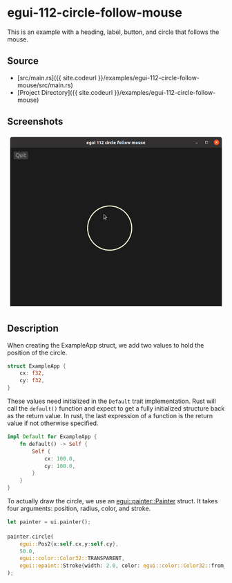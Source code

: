 
# egui-112-circle-follow-mouse

This is an example with a heading, label, button, and circle that follows the mouse.

## Source
- [src/main.rs]({{ site.codeurl }}/examples/egui-112-circle-follow-mouse/src/main.rs)
- [Project Directory]({{ site.codeurl }}/examples/egui-112-circle-follow-mouse)


## Screenshots

![Screenshot](screen1.png)

## Description

When creating the ExampleApp struct, we add two values to hold the position of the circle. 

```rust
struct ExampleApp {
    cx: f32,
    cy: f32,
}
```

These values need initialized in the `Default` trait implementation. Rust will call the `default()` function and expect to get a fully initialized structure back as the return value.  In rust, the last expression of a function is the return value if not otherwise specified.

```rust
impl Default for ExampleApp {
    fn default() -> Self {
        Self {
            cx: 100.0,
            cy: 100.0,
        }
    }
}
```

To actually draw the circle, we use an [egui::painter::Painter](https://docs.rs/egui/latest/egui/struct.Painter.html#method.circle) struct.  It takes four arguments: position, radius, color, and stroke.

```rust
let painter = ui.painter();

painter.circle(
    egui::Pos2{x:self.cx,y:self.cy}, 
    50.0, 
    egui::color::Color32::TRANSPARENT, 
    egui::epaint::Stroke{width: 2.0, color: egui::color::Color32::from_rgb(255, 255, 255)}
);
```




